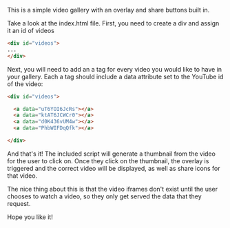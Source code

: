 This is a simple video gallery with an overlay and share buttons built in.

Take a look at the index.html file. First, you need to create a div and assign it an id of videos

```html
<div id="videos">
...
</div>
```

Next, you will need to add an a tag for every video you would like to have in your gallery. Each a tag should include a data attribute set to the YouTube id of the video:

```html
<div id="videos">

  <a data="uT6YOI6JcRs"></a>
  <a data="ktAT6JCWCr0"></a>
  <a data="d0K436vUM4w"></a>
  <a data="PhbWIFDqQfk"></a>

</div>
```

And that's it! The included script will generate a thumbnail from the video for the user to click on. Once they click on the thumbnail, the overlay is triggered and the correct video will be displayed, as well as share icons for that video.

The nice thing about this is that the video iframes don't exist until the user chooses to watch a video, so they only get served the data that they request.

Hope you like it!

